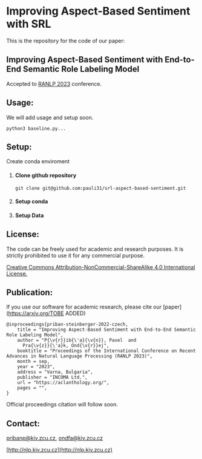 # Improving Aspect-Based Sentiment with SRL

This is the repository for the code of our paper: 

## Improving Aspect-Based Sentiment with End-to-End Semantic Role Labeling Model

Accepted to [RANLP 2023](http://ranlp.org/ranlp2023/) conference.

Usage:
--------
We will add usage and setup soon.
```
python3 baseline.py...
```

Setup:
--------

Create conda enviroment

1) #### Clone github repository 
   ```
   git clone git@github.com:pauli31/srl-aspect-based-sentiment.git
   ```
2) #### Setup conda
    
3) #### Setup Data
   
   
 

License:
--------
The code can be freely used for academic and research purposes.
It is strictly prohibited to use it for any commercial purpose.

[Creative Commons Attribution-NonCommercial-ShareAlike 4.0 International License.](https://creativecommons.org/licenses/by-nc-sa/4.0/)

Publication:
--------

If you use our software for academic research, please cite our [paper](https://arxiv.org/TOBE ADDED)

```
@inproceedings{priban-steinberger-2022-czech,
    title = "Improving Aspect-Based Sentiment with End-to-End Semantic Role Labeling Model",
    author = "P{\v{r}}ib{\'a}{\v{n}}, Pavel  and
      Pra{\v{z}}{\'a}k, Ond{\v{r}}ej",
    booktitle = "Proceedings of the International Conference on Recent Advances in Natural Language Processing (RANLP 2023)",
    month = sep,
    year = "2023",
    address = "Varna, Bulgaria",
    publisher = "INCOMA Ltd.",
    url = "https://aclanthology.org/",
    pages = "",
}
```

Official proceedings citation will follow soon.

Contact:
--------
pribanp@kiv.zcu.cz, ondfa@kiv.zcu.cz

[http://nlp.kiv.zcu.cz](http://nlp.kiv.zcu.cz)

